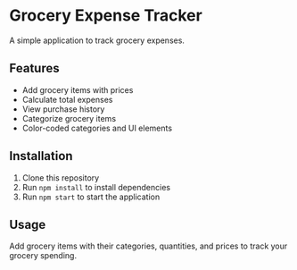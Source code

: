 # Grocery Expense Tracker

A simple application to track grocery expenses.

## Features
- Add grocery items with prices
- Calculate total expenses
- View purchase history
- Categorize grocery items
- Color-coded categories and UI elements

## Installation
1. Clone this repository
2. Run `npm install` to install dependencies
3. Run `npm start` to start the application

## Usage
Add grocery items with their categories, quantities, and prices to track your grocery spending.
